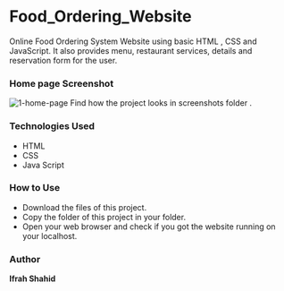 # Food_Ordering_Website
Online Food Ordering System Website using basic HTML , CSS and JavaScript. It also provides menu, restaurant services, details  and reservation form for the user.

### **Home page Screenshot**
![1-home-page](https://user-images.githubusercontent.com/83177745/174050641-fd4efa8d-8dae-4d69-981c-99d81e920a7f.jpg)
Find how the project looks in screenshots folder .

### **Technologies Used**
- HTML
- CSS
- Java Script


### **How to Use**
- Download  the files of this project.
- Copy the folder of this project in your folder.
- Open your web browser and check if you got the website running on your localhost.


### **Author**
**Ifrah Shahid**
